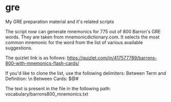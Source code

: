 # gre
My GRE preparation material and it's related scripts

The script now can generate mnemonics for 775 out of 800 Barron's GRE words. They are taken from mnemonicdictionary.com. It selects the most common mnemonic for the word from the list of various available suggestions.

The quizlet link is as follows:
https://quizlet.com/in/417577789/barrons-800-with-mnemonics-flash-cards/

If you'd like to clone the list, use the following delimiters:
Between Term and Definition: \n
Between Cards: $@#

The text is present in the file in the following path:
vocabulary/barrons800_mnemonics.txt


